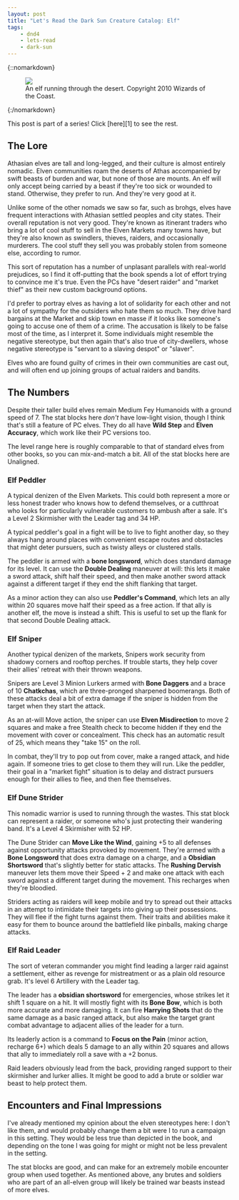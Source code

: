 ```yaml
---
layout: post
title: "Let's Read the Dark Sun Creature Catalog: Elf"
tags:
    - dnd4
    - lets-read
    - dark-sun
---
```


{::nomarkdown}
<figure class="center">
  <img src="{{ "/assets/wir-dscc-elf.png" | absolute_url }}"/>
  <figcaption>
    An elf running through the desert.
    Copyright 2010 Wizards of the Coast.
  </figcaption>
</figure>
{:/nomarkdown}

This post is part of a series! Click [here][1] to see the rest.

## The Lore

Athasian elves are tall and long-legged, and their culture is almost entirely
nomadic. Elven communities roam the deserts of Athas accompanied by swift beasts
of burden and war, but none of those are mounts. An elf will only accept being
carried by a beast if they're too sick or wounded to stand. Otherwise, they
prefer to run. And they're very good at it.

Unlike some of the other nomads we saw so far, such as brohgs, elves have
frequent interactions with Athasian settled peoples and city states. Their
overall reputation is not very good. They're known as itinerant traders who
bring a lot of cool stuff to sell in the Elven Markets many towns have, but
they're also known as swindlers, thieves, raiders, and occasionally
murderers. The cool stuff they sell you was probably stolen from someone else,
according to rumor.

This sort of reputation has a number of unplasant parallels with real-world
prejudices, so I find it off-putting that the book spends a lot of effort trying
to convince me it's true. Even the PCs have "desert raider" and "market thief"
as their new custom background options.

I'd prefer to portray elves as having a lot of solidarity for each other and not
a lot of sympathy for the outsiders who hate them so much. They drive hard
bargains at the Market and skip town en masse if it looks like someone's going
to accuse one of them of a crime. The accusation is likely to be false most of
the time, as I interpret it. Some individuals might resemble the negative
stereotype, but then again that's also true of city-dwellers, whose negative
stereotype is "servant to a slaving despot" or "slaver".

Elves who are found guilty of crimes in their own communities are cast out, and
will often end up joining groups of actual raiders and bandits.

## The Numbers

Despite their taller build elves remain Medium Fey Humanoids with a ground speed
of 7. The stat blocks here _don't_ have low-light vision, though I think that's
still a feature of PC elves. They do all have **Wild Step** and **Elven
Accuracy**, which work like their PC versions too.

The level range here is roughly comparable to that of standard elves from other
books, so you can mix-and-match a bit. All of the stat blocks here are Unaligned.

### Elf Peddler

A typical denizen of the Elven Markets. This could both represent a more or less
honest trader who knows how to defend themselves, or a cutthroat who looks for
particularly vulnerable customers to ambush after a sale. It's a Level 2
Skirmisher with the Leader tag and 34 HP.

A typical peddler's goal in a fight will be to live to fight another day, so
they always hang around places with convenient escape routes and obstacles that
might deter pursuers, such as twisty alleys or clustered stalls.

The peddler is armed with a **bone longsword**, which does standard damage for
its level. It can use the **Double Dealing** maneuver at will: this lets it make
a sword attack, shift half their speed, and then make another sword attack
against a different target if they end the shift flanking that target.

As a minor action they can also use **Peddler's Command**, which lets an ally
within 20 squares move half their speed as a free action. If that ally is
another elf, the move is instead a shift. This is useful to set up the flank for
that second Double Dealing attack.

### Elf Sniper

Another typical denizen of the markets, Snipers work security from shadowy
corners and rooftop perches. If trouble starts, they help cover their allies'
retreat with their thrown weapons.

Snipers are Level 3 Minion Lurkers armed with **Bone Daggers** and a brace of 10
**Chatkchas**, which are three-pronged sharpened boomerangs. Both of these
attacks deal a bit of extra damage if the sniper is hidden from the target when
they start the attack.

As an at-will Move action, the sniper can use **Elven Misdirection** to move 2
squares and make a free Stealth check to become hidden if they end the movement
with cover or concealment. This check has an automatic result of 25, which means
they "take 15" on the roll.

In combat, they'll try to pop out from cover, make a ranged attack, and hide
again. If someone tries to get close to them they will run. Like the peddler,
their goal in a "market fight" situation is to delay and distract pursuers
enough for their allies to flee, and then flee themselves.

### Elf Dune Strider

This nomadic warrior is used to running through the wastes. This stat block can
represent a raider, or someone who's just protecting their wandering band. It's
a Level 4 Skirmisher with 52 HP.

The Dune Strider can **Move Like the Wind**, gaining +5 to all defenses against
opportunity attacks provoked by movement. They're armed with a **Bone
Longsword** that does extra damage on a charge, and a **Obsidian Shortsword**
that's slightly better for static attacks. The **Rushing Dervish** maneuver lets
them move their Speed + 2 and make one attack with each sword against a
different target during the movement. This recharges when they're bloodied.

Striders acting as raiders will keep mobile and try to spread out their attacks
in an attempt to intimidate their targets into giving up their possessions. They
will flee if the fight turns against them. Their traits and abilities make it
easy for them to bounce around the battlefield like pinballs, making charge
attacks.

### Elf Raid Leader

The sort of veteran commander you might find leading a larger raid against a
settlement, either as revenge for mistreatment or as a plain old resource
grab. It's level 6 Artillery with the Leader tag.

The leader has a **obsidian shortsword** for emergencies, whose strikes let it
shift 1 square on a hit. It will mostly fight with its **Bone Bow**, which is
both more accurate and more damaging. It can fire **Harrying Shots** that do the
same damage as a basic ranged attack, but also make the target grant combat
advantage to adjacent allies of the leader for a turn.

Its leaderly action is a command to **Focus on the Pain** (minor action,
recharge 6+) which deals 5 damage to an ally within 20 squares and allows that
ally to immediately roll a save with a +2 bonus.

Raid leaders obviously lead from the back, providing ranged support to their
skirmisher and lurker allies. It might be good to add a brute or soldier war
beast to help protect them.


## Encounters and Final Impressions

I've already mentioned my opinion about the elven stereotypes here: I don't like
them, and would probably change them a bit were I to run a campaign in this
setting. They would be less true than depicted in the book, and depending on the
tone I was going for might or might not be less prevalent in the setting.

The stat blocks are good, and can make for an extremely mobile encounter group
when used together. As mentioned above, any brutes and soldiers who are part of
an all-elven group will likely be trained war beasts instead of more elves.
